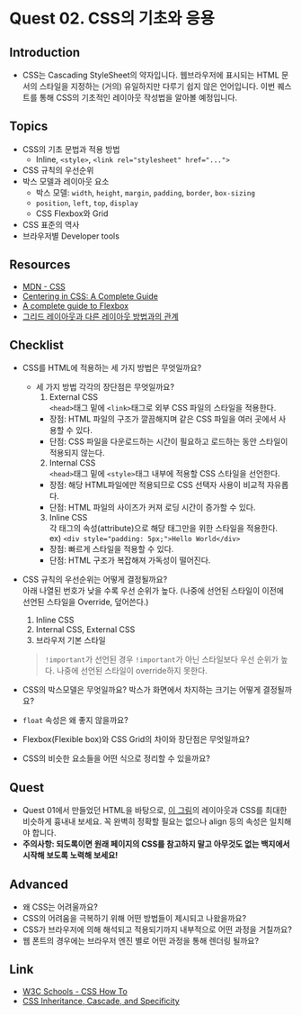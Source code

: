 # Quest 02. CSS의 기초와 응용

## Introduction
* CSS는 Cascading StyleSheet의 약자입니다. 웹브라우저에 표시되는 HTML 문서의 스타일을 지정하는 (거의) 유일하지만 다루기 쉽지 않은 언어입니다. 이번 퀘스트를 통해 CSS의 기초적인 레이아웃 작성법을 알아볼 예정입니다.

## Topics
* CSS의 기초 문법과 적용 방법
  * Inline, `<style>`, `<link rel="stylesheet" href="...">`
* CSS 규칙의 우선순위
* 박스 모델과 레이아웃 요소
  * 박스 모델: `width`, `height`, `margin`, `padding`, `border`, `box-sizing`
  * `position`, `left`, `top`, `display`
  * CSS Flexbox와 Grid
* CSS 표준의 역사
* 브라우저별 Developer tools

## Resources
* [MDN - CSS](https://developer.mozilla.org/ko/docs/Web/CSS)
* [Centering in CSS: A Complete Guide](https://css-tricks.com/centering-css-complete-guide/)
* [A complete guide to Flexbox](https://css-tricks.com/snippets/css/a-guide-to-flexbox/)
* [그리드 레이아웃과 다른 레이아웃 방법과의 관계](https://developer.mozilla.org/ko/docs/Web/CSS/CSS_Grid_Layout/%EA%B7%B8%EB%A6%AC%EB%93%9C_%EB%A0%88%EC%9D%B4%EC%95%84%EC%9B%83%EA%B3%BC_%EB%8B%A4%EB%A5%B8_%EB%A0%88%EC%9D%B4%EC%95%84%EC%9B%83_%EB%B0%A9%EB%B2%95%EA%B3%BC%EC%9D%98_%EA%B4%80%EA%B3%84)

## Checklist
* CSS를 HTML에 적용하는 세 가지 방법은 무엇일까요?
  * 세 가지 방법 각각의 장단점은 무엇일까요?
    1. External CSS  
      `<head>`태그 밑에 `<link>`태그로 외부 CSS 파일의 스타일을 적용한다.
      - 장점: HTML 파일의 구조가 깔끔해지며 같은 CSS 파일을 여러 곳에서 사용할 수 있다.
      - 단점: CSS 파일을 다운로드하는 시간이 필요하고 로드하는 동안 스타일이 적용되지 않는다.
    2. Internal CSS  
      `<head>`태그 밑에 `<style>`태그 내부에 적용할 CSS 스타일을 선언한다.
      - 장점: 해당 HTML파일에만 적용되므로 CSS 선택자 사용이 비교적 자유롭다.
      - 단점: HTML 파일의 사이즈가 커져 로딩 시간이 증가할 수 있다.
    3. Inline CSS  
      각 태그의 속성(attribute)으로 해당 태그만을 위한 스타일을 적용한다.  
      ex) `<div style="padding: 5px;">Hello World</div>`
      - 장점: 빠르게 스타일을 적용할 수 있다.
      - 단점: HTML 구조가 복잡해져 가독성이 떨어진다.

* CSS 규칙의 우선순위는 어떻게 결정될까요?  
  아래 나열된 번호가 낮을 수록 우선 순위가 높다. (나중에 선언된 스타일이 이전에 선언된 스타일을 Override, 덮어쓴다.)
  1. Inline CSS
  1. Internal CSS, External CSS
  1. 브라우저 기본 스타일

  > `!important`가 선언된 경우 `!important`가 아닌 스타일보다 우선 순위가 높다. 나중에 선언된 스타일이 override하지 못한다.

* CSS의 박스모델은 무엇일까요? 박스가 화면에서 차지하는 크기는 어떻게 결정될까요?
* `float` 속성은 왜 좋지 않을까요?
* Flexbox(Flexible box)와 CSS Grid의 차이와 장단점은 무엇일까요?
* CSS의 비슷한 요소들을 어떤 식으로 정리할 수 있을까요?

## Quest
* Quest 01에서 만들었던 HTML을 바탕으로, [이 그림](screen.png)의 레이아웃과 CSS를 최대한 비슷하게 흉내내 보세요. 꼭 완벽히 정확할 필요는 없으나 align 등의 속성은 일치해야 합니다.
* **주의사항: 되도록이면 원래 페이지의 CSS를 참고하지 말고 아무것도 없는 백지에서 시작해 보도록 노력해 보세요!**

## Advanced
* 왜 CSS는 어려울까요?
* CSS의 어려움을 극복하기 위해 어떤 방법들이 제시되고 나왔을까요?
* CSS가 브라우저에 의해 해석되고 적용되기까지 내부적으로 어떤 과정을 거칠까요?
* 웹 폰트의 경우에는 브라우저 엔진 별로 어떤 과정을 통해 렌더링 될까요?

## Link
- [W3C Schools - CSS How To](https://www.w3schools.com/css/css_howto.asp)
- [CSS Inheritance, Cascade, and Specificity](http://web.simmons.edu/~grabiner/comm244/weekfour/css-concepts.html)
